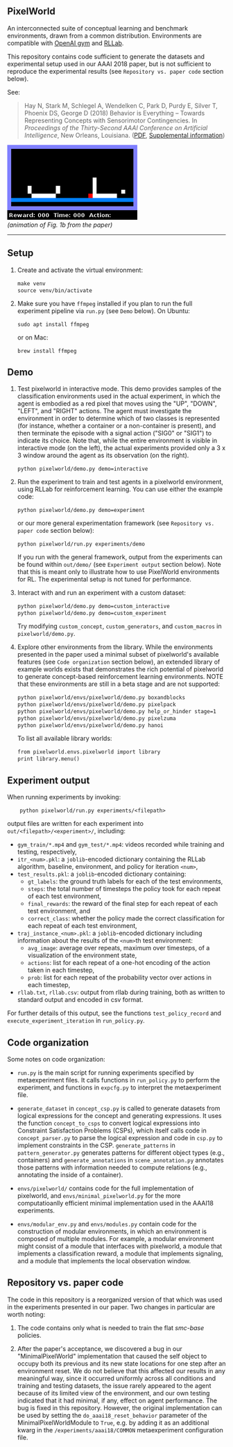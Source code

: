 PixelWorld
----------

An interconnected suite of conceptual learning and benchmark environments, drawn
from a common distribution. Environments are compatible with 
[OpenAI gym](https://github.com/openai/gym) and [RLLab](https://github.com/rll/rllab).

This repository contains code sufficient to generate the datasets and 
experimental setup used in our AAAI 2018 paper, but is not sufficient to
reproduce the experimental results (see `Repository vs. paper code` section
below).

See:
> Hay N, Stark M, Schlegel A, Wendelken C, Park D, Purdy E, Silver T, Phoenix DS, George D (2018) Behavior is Everything – Towards Representing Concepts with Sensorimotor Contingencies. In *Proceedings of the Thirty-Second AAAI Conference on Artificial Intelligence*, New Orleans, Louisiana.
([PDF](https://www.vicarious.com/papers/AAAI18-pixelworld), 
 [Supplemental information](documentation/paper/AAAI18-pixelworld-supplemental.pdf))

![PixelWorld visualization from figure 1(b).](fig1b_pixelworld.gif)  
*(animation of Fig. 1b from the paper)*


-----

Setup
-----

1. Create and activate the virtual environment:
    
    ```
    make venv
    source venv/bin/activate
    ```

2. Make sure you have `ffmpeg` installed if you plan to run the full experiment
    pipeline via `run.py` (see `Demo` below). On Ubuntu:
    ```
    sudo apt install ffmpeg
    ```
    or on Mac:
    ```
    brew install ffmpeg
    ```


Demo
----

1. Test pixelworld in interactive mode. This demo provides samples of the
    classification environments used in the actual experiment, in which the
    agent is embodied as a red pixel that moves using the "UP", "DOWN", "LEFT",
    and "RIGHT" actions. The agent must investigate the environment in order to
    determine which of two classes is represented (for instance, whether a
    container or a non-container is present), and then terminate the episode
    with a signal action ("SIG0" or "SIG1") to indicate its choice. Note that,
    while the entire environment is visible in interactive mode (on the left),
    the actual experiments provided only a 3 x 3 window around the agent as its
    observation (on the right).
    ```
    python pixelworld/demo.py demo=interactive
    ```

2. Run the experiment to train and test agents in a pixelworld environment, using
RLLab for reinforcement learning. You
    can use either the example code:
    ```
    python pixelworld/demo.py demo=experiment
    ```
    or our more general experimentation framework (see `Repository vs. paper code`
    section below):
    ```
    python pixelworld/run.py experiments/demo
    ```
    If you run with the general framework, output from the experiments can be
    found within `out/demo/` (see `Experiment output` section below).
    Note that this is meant only to illustrate how to use PixelWorld environments for
    RL. The experimental setup is not tuned for performance. 

3. Interact with and run an experiment with a custom dataset:
    ```
    python pixelworld/demo.py demo=custom_interactive
    python pixelworld/demo.py demo=custom_experiment
    ```
    Try modifying `custom_concept`, `custom_generators`, and `custom_macros` in
    `pixelworld/demo.py`.

4. Explore other environments from the library. While the environments presented
    in the paper used a minimal subset of pixelworld's available features
    (see `Code organization` section below), an
    extended library of example worlds exists that demonstrates the rich
    potential of pixelworld to generate concept-based reinforcement learning
    environments. NOTE that these environments are still in a beta stage and are
    not supported:
    ```
    python pixelworld/envs/pixelworld/demo.py boxandblocks
    python pixelworld/envs/pixelworld/demo.py pixelpack
    python pixelworld/envs/pixelworld/demo.py help_or_hinder stage=1
    python pixelworld/envs/pixelworld/demo.py pixelzuma
    python pixelworld/envs/pixelworld/demo.py hanoi
    ```
    To list all available library worlds:
    ```
    from pixelworld.envs.pixelworld import library
    print library.menu()
    ```


Experiment output
-----------------

When running experiments by invoking:
```
    python pixelworld/run.py experiments/<filepath>
```
output files are written for each experiment into `out/<filepath>/<experiment>/`, 
including:
* `gym_train/*.mp4` and `gym_test/*.mp4`: videos recorded while training and
testing, respectively,
* `itr_<num>.pkl`: a `joblib`-encoded dictionary containing the RLLab algorithm,
    baseline, environment, and policy for iteration `<num>`,
* `test_results.pkl`: a `joblib`-encoded dictionary containing:
    * `gt_labels`: the ground truth labels for each of the test environments,
    * `steps`: the total number of timesteps the policy took for each repeat of each test environment,
    * `final_rewards`: the reward of the final step for each repeat of each test
        environment, and
    * `correct_class`: whether the policy made the correct classification for 
    each repeat of each test environment,
* `traj_instance_<num>.pkl`: a `joblib`-encoded dictionary including information
    about the results of the `<num>`th test environment:
    * `avg_image`: average over repeats, maximum over timesteps, of a visualization
        of the environment state,
    * `actions`: list for each repeat of a one-hot encoding of the action taken
        in each timestep,
    * `prob`: list for each repeat of the probability vector over actions
        in each timestep,
* `rllab.txt`, `rllab.csv`: output from rllab during training, both as written
    to standard output and encoded in csv format.

For further details of this output, see the functions `test_policy_record` and 
`execute_experiment_iteration` in `run_policy.py`.


Code organization
-----------------

Some notes on code organization:

* `run.py` is the main script for running experiments specified by metaexperiment
files. It calls functions in `run_policy.py` to perform the experiment, and 
functions in `expcfg.py` to interpret the metaexperiment file.

* `generate_dataset` in `concept_csp.py` is called to generate datasets from 
logical expressions for the concept and generating expressions. It uses the
function `concept_to_csps` to convert logical expressions into Constraint
Satisfaction Problems (CSPs), which
itself calls code in `concept_parser.py` to parse the logical expression and
code in `csp.py` to implement constraints in the CSP. `generate_patterns`
in `pattern_generator.py` generates patterns for different object types (e.g.,
containers) and `generate_annotations` in `scene_annotation.py` annotates those
patterns with information needed to compute relations (e.g., annotating the
inside of a container).

* `envs/pixelworld/` contains code for the full implementation of pixelworld,
and `envs/minimal_pixelworld.py` for the more computatioanlly efficient minimal
implementation used in the AAAI18 experiments.

* `envs/modular_env.py` and `envs/modules.py` contain code for the construction of
modular environments, in which an environment is composed of multiple modules.
For example, a modular environment might consist of a module that interfaces with 
pixelworld, a module that implements a classification reward, a module that 
implements signaling, and a module that implements the local observation window.


Repository vs. paper code
-------------------------

The code in this repository is a reorganized version of that which was used in
the experiments presented in our paper.  Two changes in particular are worth
noting:

1. The code contains only what is needed to train the flat *smc-base* policies.

2. After the paper's acceptance, we discovered a bug in our "MinimalPixelWorld"
    implementation that caused the self object to occupy both its previous and
    its new state locations for one step after an environment reset. We do not
    believe that this affected our results in any meaningful way, since it
    occurred uniformly across all conditions and training and testing datasets,
    the issue rarely appeared to the agent because of its limited view of the
    environment, and our own testing indicated that it had minimal, if any,
    effect on agent performance. The bug is fixed in this repository. However,
    the original implementation can be used by setting the
    `do_aaai18_reset_behavior` parameter of the MinimalPixelWorldModule to
    `True`, e.g. by adding it as an additional kwarg in the
    `/experiments/aaai18/COMMON` metaexperiment configuration file.

